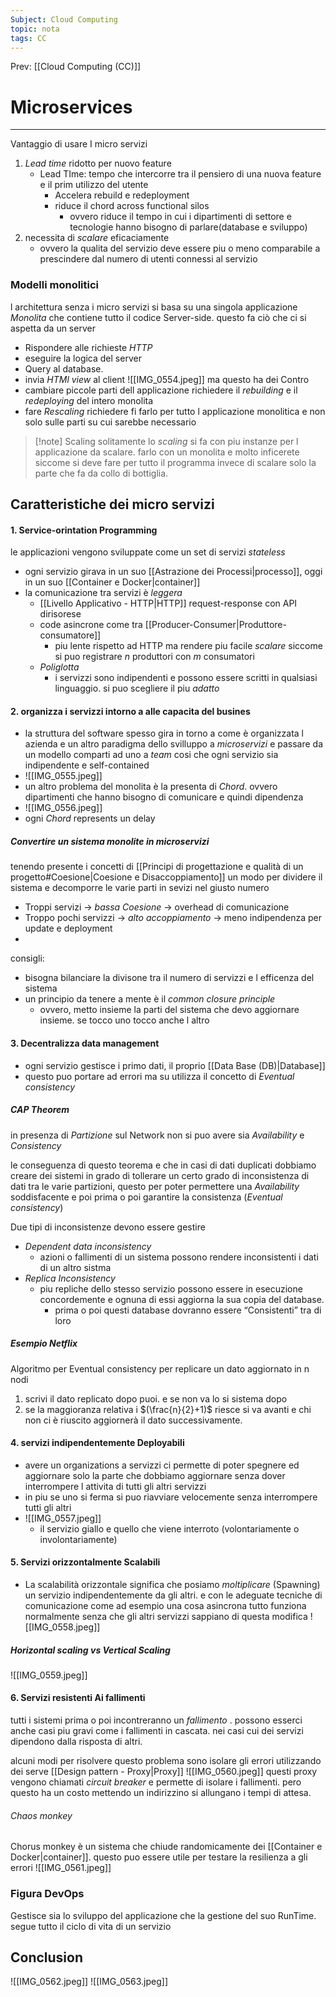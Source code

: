 ```yaml
---
Subject: Cloud Computing
topic: nota
tags: CC
---
```


Prev: [[Cloud Computing (CC)]]

# Microservices
---
Vantaggio di usare I micro servizi 


1. _Lead time_ ridotto per nuovo feature 
	- Lead TIme: tempo che intercorre tra il pensiero di una nuova feature e il prim utilizzo  del utente 
		- Accelera rebuild e redeployment
		- riduce il chord across functional silos
			- ovvero riduce il tempo in cui i dipartimenti di settore e tecnologie hanno bisogno di parlare(database e sviluppo)
2. necessita di _scalare_ eficaciamente
	- ovvero la qualita del servizio deve essere piu o meno comparabile a prescindere dal numero di utenti connessi al servizio 


### Modelli monolitici
l architettura senza i  micro servizi si basa su una singola applicazione _Monolita_ che contiene tutto il codice Server-side. questo fa ciò che ci si aspetta da un server
- Rispondere alle richieste _HTTP_
- eseguire la logica del server
- Query al database. 
- invia _HTMl view_ al client
![[IMG_0554.jpeg]]
ma questo ha dei Contro
- cambiare piccole parti dell applicazione richiedere il _rebuilding_ e il _redeploying_ del intero monolita
- fare _Rescaling_ richiedere fi farlo per tutto l applicazione monolitica e non solo sulle parti su cui sarebbe necessario 
	
>[!note] Scaling
>solitamente  lo _scaling_ si fa con piu instanze per l applicazione da scalare. farlo con un monolita e molto inficerete siccome si deve fare per tutto il programma invece di scalare solo la parte che fa da collo di bottiglia. 

## Caratteristiche dei micro servizi 
#### 1.  Service-orintation Programming
le applicazioni vengono sviluppate come un set di servizi _stateless_ 
- ogni servizio girava in un suo [[Astrazione dei Processi|processo]], oggi in un suo [[Container e Docker|container]] 
- la comunicazione tra servizi è _leggera_ 
	- [[Livello Applicativo - HTTP|HTTP]] request-response con API dirisorese
	- code asincrone  come tra [[Producer-Consumer|Produttore-consumatore]] 
		- piu lente rispetto ad HTTP ma rendere piu facile _scalare_ siccome si puo registrare _n_ produttori con _m_ consumatori
	- _Poliglotta_
		- i servizzi sono indipendenti e possono essere scritti in qualsiasi linguaggio. si puo scegliere il piu _adatto_
#### 2. organizza i servizzi intorno a alle capacita del busines
- la struttura del software spesso gira in torno a come è organizzata l azienda e un altro paradigma dello svilluppo a _microservizi_ e passare da un modello comparti  ad uno a _team_ cosi che ogni servizio sia indipendente e self-contained
- ![[IMG_0555.jpeg]]
- un altro problema del monolita è la presenta di _Chord_. ovvero dipartimenti che hanno bisogno di comunicare e quindi dipendenza 
- ![[IMG_0556.jpeg]]
- ogni _Chord_ represents un delay

##### Convertire un sistema monolite in microservizi
tenendo presente i concetti di [[Principi di progettazione e qualità di un progetto#Coesione|Coesione e Disaccoppiamento]] un modo per dividere il sistema e decomporre le varie parti in sevizi nel giusto numero 
- Troppi servizi $\rightarrow$ _bassa Coesione_ $\rightarrow$ overhead di comunicazione
- Troppo pochi servizzi $\rightarrow$ _alto accoppiamento_ $\rightarrow$ meno indipendenza per update e deployment
- 
  
consigli:
- bisogna bilanciare la divisone tra il numero di servizzi e l efficenza del sistema
- un principio da tenere a mente è il _common closure principle_
	- ovvero, metto insieme la parti del sistema che devo aggiornare insieme. se tocco uno tocco anche l altro  


#### 3. Decentralizza data management 
- ogni servizio gestisce i primo dati, il proprio [[Data Base (DB)|Database]] 
- questo puo portare ad errori ma su utilizza il concetto di _Eventual consistency_
##### CAP Theorem
in presenza di _Partizione_ sul Network non si puo avere sia _Availability_ e _Consistency_

le conseguenza di questo teorema e che in casi di dati duplicati dobbiamo creare dei sistemi in grado di tollerare un certo grado di inconsistenza di dati tra le varie partizioni, questo  per poter permettere una _Availability_ soddisfacente e poi prima o poi garantire la consistenza (_Eventual consistency_)

Due tipi di inconsistenze devono essere gestire
- _Dependent data inconsistency_
	- azioni o fallimenti di un sistema possono rendere inconsistenti i dati di un altro sistma
- _Replica Inconsistency_
	- piu repliche dello stesso servizio possono essere in esecuzione concordemente e ognuna di essi aggiorna la sua copia del database. 
		- prima o poi questi database dovranno essere “Consistenti” tra di loro

##### Esempio Netflix
Algoritmo per Eventual consistency
per replicare un dato aggiornato in n nodi 
1. scrivi il dato replicato dopo puoi. e se non va lo si sistema dopo
2. se la maggioranza relativa i $(\frac{n}{2}+1)$ riesce si va avanti e chi non ci è riuscito aggiornerà il dato successivamente. 












#### 4. servizi indipendentemente Deployabili 
- avere un organizations a servizzi ci permette di poter spegnere ed aggiornare solo la parte che dobbiamo aggiornare senza dover interrompere l attivita di tutti gli altri servizzi 
- in piu se uno si ferma si puo riavviare velocemente senza interrompere tutti gli altri 
- ![[IMG_0557.jpeg]]
	- il servizio giallo e quello che viene interroto (volontariamente o involontariamente)
#### 5. Servizi orizzontalmente Scalabili 
- La scalabilità orizzontale significa che posiamo _moltiplicare_ (Spawning) un servizio indipendentemente da gli altri. e con le adeguate tecniche di comunicazione come ad esempio una cosa asincrona tutto funziona normalmente senza che gli altri servizzi sappiano di questa modifica
![[IMG_0558.jpeg]]

##### Horizontal scaling vs Vertical Scaling 
![[IMG_0559.jpeg]]
#### 6. Servizi resistenti Ai fallimenti
tutti i sistemi prima o poi incontreranno un _fallimento_ .
possono esserci anche casi piu gravi come i fallimenti in cascata. nei casi cui dei servizi dipendono dalla risposta di altri. 

alcuni modi per risolvere questo problema sono isolare gli errori utilizzando dei serve [[Design pattern - Proxy|Proxy]] 
![[IMG_0560.jpeg]]
questi proxy vengono chiamati _circuit breaker_ e permette di isolare i fallimenti. pero questo ha un costo mettendo un indirizzino si allungano i tempi di attesa.

###### Chaos monkey
Chorus monkey è un sistema che chiude randomicamente dei [[Container e Docker|container]]. questo puo essere utile per testare la resilienza a gli errori 
![[IMG_0561.jpeg]]


### Figura DevOps
Gestisce sia lo sviluppo del applicazione che la gestione del suo RunTime. segue tutto il ciclo di vita di un servizio 



## Conclusion 
![[IMG_0562.jpeg]]
![[IMG_0563.jpeg]]